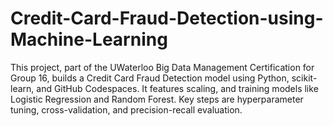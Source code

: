 # Credit-Card-Fraud-Detection-using-Machine-Learning
This project, part of the UWaterloo Big Data Management Certification for Group 16, builds a Credit Card Fraud Detection model using Python, scikit-learn, and GitHub Codespaces. It features scaling, and training models like Logistic Regression and Random Forest. Key steps are hyperparameter tuning, cross-validation, and precision-recall evaluation.

